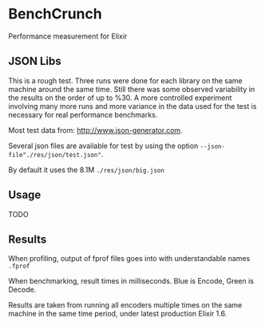 # BenchCrunch

Performance measurement for Elixir

## JSON Libs

This is a rough test.  Three runs were done for each library on the same machine around the same time.  Still there was
some observed variability in the results on the order of up to %30.  A more controlled experiment involving many more runs 
and more variance in the data used for the test is necessary for real performance benchmarks. 

Most test data from: http://www.json-generator.com.

Several json files are available for test by using the option ```--json-file"./res/json/test.json"```.

By default it uses the 8.1M  ```./res/json/big.json```

## Usage

TODO

## Results

When profiling, output of fprof files goes into with understandable names ```.fprof```

When benchmarking, result times in milliseconds. Blue is Encode, Green is Decode.

Results are taken from running all encoders multiple times on the same machine in the same time period, under latest production Elixir 1.6.

